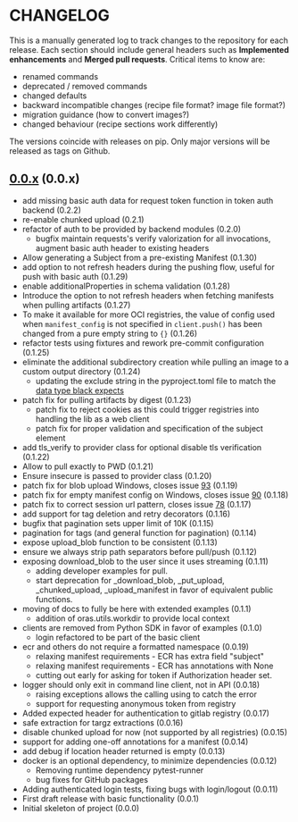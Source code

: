 # CHANGELOG

This is a manually generated log to track changes to the repository for each release.
Each section should include general headers such as **Implemented enhancements**
and **Merged pull requests**. Critical items to know are:

 - renamed commands
 - deprecated / removed commands
 - changed defaults
 - backward incompatible changes (recipe file format? image file format?)
 - migration guidance (how to convert images?)
 - changed behaviour (recipe sections work differently)

The versions coincide with releases on pip. Only major versions will be released as tags on Github.

## [0.0.x](https://github.com/oras-project/oras-py/tree/main) (0.0.x)
 - add missing basic auth data for request token function in token auth backend (0.2.2)
 - re-enable chunked upload (0.2.1)
 - refactor of auth to be provided by backend modules (0.2.0)
   - bugfix maintain requests's verify valorization for all invocations, augment basic auth header to existing headers
 - Allow generating a Subject from a pre-existing Manifest (0.1.30)
 - add option to not refresh headers during the pushing flow, useful for push with basic auth (0.1.29)
 - enable additionalProperties in schema validation (0.1.28)
 - Introduce the option to not refresh headers when fetching manifests when pulling artifacts (0.1.27)
 - To make it available for more OCI registries, the value of config used when `manifest_config` is not specified in `client.push()` has been changed from a pure empty string to `{}` (0.1.26)
 - refactor tests using fixtures and rework pre-commit configuration (0.1.25)
 - eliminate the additional subdirectory creation while pulling an image to a custom output directory (0.1.24)
   - updating the exclude string in the pyproject.toml file to match the [data type black expects](https://black.readthedocs.io/en/stable/usage_and_configuration/the_basics.html#configuration-format)
 - patch fix for pulling artifacts by digest (0.1.23)
    - patch fix to reject cookies as this could trigger registries into handling the lib as a web client
    - patch fix for proper validation and specification of the subject element
 - add tls_verify to provider class for optional disable tls verification (0.1.22)
 - Allow to pull exactly to PWD (0.1.21)
 - Ensure insecure is passed to provider class (0.1.20)
 - patch fix for blob upload Windows, closes issue [93](https://github.com/oras-project/oras-py/issues/93) (0.1.19)
 - patch fix for empty manifest config on Windows, closes issue [90](https://github.com/oras-project/oras-py/issues/90) (0.1.18)
 - patch fix to correct session url pattern, closes issue [78](https://github.com/oras-project/oras-py/issues/78) (0.1.17)
 - add support for tag deletion and retry decorators (0.1.16)
 - bugfix that pagination sets upper limit of 10K (0.1.15)
 - pagination for tags (and general function for pagination) (0.1.14)
 - expose upload_blob function to be consistent (0.1.13)
 - ensure we always strip path separators before pull/push (0.1.12)
 - exposing download_blob to the user since it uses streaming (0.1.11)
   - adding developer examples for pull.
   - start deprecation for _download_blob, _put_upload, _chunked_upload, _upload_manifest
     in favor of equivalent public functions.
 - moving of docs to fully be here with extended examples (0.1.1)
   - addition of oras.utils.workdir to provide local context
 - clients are removed from Python SDK in favor of examples (0.1.0)
   - login refactored to be part of the basic client
 - ecr and others do not require a formatted namespace (0.0.19)
   - relaxing manifest requirements - ECR has extra field "subject"
   - relaxing manifest requirements - ECR has annotations with None
   - cutting out early for asking for token if Authorization header set.
 - logger should only exit in command line client, not in API (0.0.18)
   - raising exceptions allows the calling using to catch the error
   - support for requesting anonymous token from registry
 - Added expected header for authentication to gitlab registry (0.0.17)
 - safe extraction for targz extractions (0.0.16)
 - disable chunked upload for now (not supported by all registries) (0.0.15)
 - support for adding one-off annotations for a manifest (0.0.14)
 - add debug if location header returned is empty (0.0.13)
 - docker is an optional dependency, to minimize dependencies (0.0.12)
   - Removing runtime dependency pytest-runner
   - bug fixes for GitHub packages
 - Adding authenticated login tests, fixing bugs with login/logout (0.0.11)
 - First draft release with basic functionality (0.0.1)
 - Initial skeleton of project (0.0.0)
